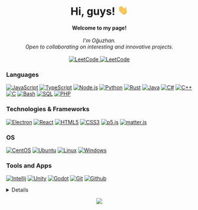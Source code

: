 <h1 align="center">Hi, guys! <img src="https://raw.githubusercontent.com/OguzhanUmutlu/OguzhanUmutlu/main/imgs/hand.gif" width="28px" alt="👋"></h1>

<p align="center">
    <b>Welcome to my page!</b><br><br>
    <i>
        I'm Oğuzhan.<br>
        Open to collaborating on interesting and innovative projects.<br>
    </i><br>
    <a href="https://leetcode.com/OguzhanUmutlu">
        <img src="https://img.shields.io/badge/LeetCode-black?style=for-the-badge&logo=LeetCode" alt="LeetCode">
    </a>
    <a href="https://discord.gg/emAhrw3mvM">
        <img src="https://img.shields.io/badge/Discord-black?style=for-the-badge&logo=Discord" alt="LeetCode">
    </a>
</p>

### Languages

[![JavaScript](https://img.shields.io/badge/javascript-black?style=for-the-badge&logo=javascript)](https://github.com/OguzhanUmutlu)
[![TypeScript](https://img.shields.io/badge/typescript-black?style=for-the-badge&logo=typescript)](https://github.com/OguzhanUmutlu)
[![Node.js](https://img.shields.io/badge/node.js-black?style=for-the-badge&logo=node.js)](https://github.com/OguzhanUmutlu)
[![Python](https://img.shields.io/badge/python-black?style=for-the-badge&logo=python)](https://github.com/OguzhanUmutlu)
[![Rust](https://img.shields.io/badge/rust-black?style=for-the-badge&logo=Rust)](https://github.com/OguzhanUmutlu)
[![Java](https://img.shields.io/badge/java-black?style=for-the-badge&logo=openjdk)](https://github.com/OguzhanUmutlu)
[![C#](https://img.shields.io/badge/c%23-black?style=for-the-badge&logo=csharp)](https://github.com/OguzhanUmutlu)
[![C++](https://img.shields.io/badge/c++-black?style=for-the-badge&logo=cplusplus)](https://github.com/OguzhanUmutlu)
[![C](https://img.shields.io/badge/c-black?style=for-the-badge&logo=c)](https://github.com/OguzhanUmutlu)
[![Bash](https://img.shields.io/badge/bash-black?style=for-the-badge&logo=gnu-bash&logoColor=white)](https://github.com/OguzhanUmutlu)
[![SQL](https://img.shields.io/badge/sql-black?style=for-the-badge&logo=mysql)](https://github.com/OguzhanUmutlu)
[![PHP](https://img.shields.io/badge/php-black?style=for-the-badge&logo=php)](https://github.com/OguzhanUmutlu)

### Technologies & Frameworks

[![Electron](https://img.shields.io/badge/electron-black?style=for-the-badge&logo=electron)](https://github.com/OguzhanUmutlu)
[![React](https://img.shields.io/badge/react-black?style=for-the-badge&logo=react)](https://github.com/OguzhanUmutlu)
[![HTML5](https://img.shields.io/badge/html5-black?style=for-the-badge&logo=html5)](https://github.com/OguzhanUmutlu)
[![CSS3](https://img.shields.io/badge/css3-black?style=for-the-badge&logo=css3)](https://github.com/OguzhanUmutlu)
[![p5.js](https://img.shields.io/badge/p5.js-black?style=for-the-badge&logo=p5.js)](https://github.com/OguzhanUmutlu)
[![matter.js](https://img.shields.io/badge/matter.js-black?style=for-the-badge&logo=matter.js)](https://github.com/OguzhanUmutlu)

### OS

[![CentOS](https://img.shields.io/badge/centos-black?style=for-the-badge&logo=Centos)](https://github.com/OguzhanUmutlu)
[![Ubuntu](https://img.shields.io/badge/ubuntu-black?style=for-the-badge&logo=Ubuntu)](https://github.com/OguzhanUmutlu)
[![Linux](https://img.shields.io/badge/linux-black?style=for-the-badge&logo=Linux)](https://github.com/OguzhanUmutlu)
[![Windows](https://img.shields.io/badge/Windows-black?style=for-the-badge&logo=Windows)](https://github.com/OguzhanUmutlu)

### Tools and Apps

[![Intellij](https://img.shields.io/badge/intellij%20idea-black?style=for-the-badge&logo=intellij%20idea)](https://github.com/OguzhanUmutlu)
[![Unity](https://img.shields.io/badge/unity-black?style=for-the-badge&logo=unity)](https://github.com/OguzhanUmutlu)
[![Godot](https://img.shields.io/badge/godot-black?style=for-the-badge&logo=godotengine)](https://github.com/OguzhanUmutlu)
[![Git](https://img.shields.io/badge/git-black?style=for-the-badge&logo=git)](https://github.com/OguzhanUmutlu)
[![Github](https://img.shields.io/badge/github-black?style=for-the-badge&logo=github)](https://github.com/OguzhanUmutlu)

<details>
<p align="center">
  <a href="https://github.com/OguzhanUmutlu">
    <img src="https://github-profile-summary-cards.vercel.app/api/cards/profile-details?username=OguzhanUmutlu&theme=transparent" />
  </a>
  <a href="https://github.com/OguzhanUmutlu">
    <img src="https://github-readme-streak-stats.herokuapp.com/?user=OguzhanUmutlu&hide_border=true&card_width=338&theme=transparent" />
  </a>
  <a href="https://github.com/OguzhanUmutlu">
    <img src="https://github-profile-summary-cards.vercel.app/api/cards/stats?username=OguzhanUmutlu&theme=transparent" />
  </a>
  <a href="https://github.com/OguzhanUmutlu">
    <img src="https://github-readme-stats.vercel.app/api/top-langs/?username=OguzhanUmutlu&langs_count=10&exclude_repo=&hide=jupyter%20notebook,vim%20script,cmake,makefile,batchfile,emacs%20lisp,css,html&layout=default&card_width=699&hide_border=true&theme=transparent" />
  </a>
</p>
</details>

<p align="center">
  <a href="https://github.com/OguzhanUmutlu">
    <img src="https://komarev.com/ghpvc/?username=OguzhanUmutlu&color=blue&style=for-the-badge)" />
  </a>
</p>